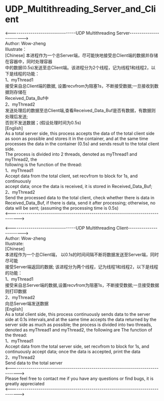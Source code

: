 # UDP_Multithreading_Server_and_Client
<---------------------------------UDP Multithreading Server------------------------>  
Author: Wow-zheng    
Illustrate：  
    [Chinese]
    本进程作为一个总Server端，尽可能快地接受总Client端的数据并存储在容器中，同时处理容器  
    中的数据(0.5s)发送至总Client端。该进程分为2个线程，记为线程1和线程2，以下是线程的功能：  
    1、myThread1  
    接受来自总Client端的数据, 设置recvfrom为阻塞1s，不断接受数据;一旦接收到数据则存储在  
    Received_Data_Buf中  
    2、myThread2  
    发送处理后的数据至总Client端,查看Received_Data_Buf是否有数据，有数据则处理后发送;  
    否则不发送数据；(假设处理时间为0.5s)  
    [English]  
    As a total server side, this process accepts the data of the total client side  
    as soon as possible and stores it in the container, and at the same time  
    processes the data in the container (0.5s) and sends result to the total client side.  
    The process is divided into 2 threads, denoted as myThread1 and myThread2, the  
    following is the function of the thread:  
    1、myThread1  
    Accept data from the total client, set recvfrom to block for 1s, and continuously  
    accept data; once the data is received, it is stored in Received_Data_Buf;  
    2、myThread2  
    Send the processed data to the total client, check whether there is data in  
    Received_Data_Buf, if there is data, send it after processing; otherwise, no  
    data will be sent; (assuming the processing time is 0.5s)  
<---------------------------------------------------------------------------------->  
  
<---------------------------------UDP Multithreading Client------------------------>  
Author: Wow-zheng  
Illustrate:  
    [Chinese]  
    本进程作为一个总Client端， 以0.1s的时间间隔不断将数据发送至Server端，同时尽可能  
    接受Server端返回的数据; 该进程分为两个线程，记为线程1和线程2，以下是线程的功能：  
    1、myThread1  
    接受来自总Server端的数据,设置recvfrom为阻塞1s，不断接受数据;一旦接受数据则打印数据  
    2、myThread2  
    向总Server端发送数据  
    [English]  
    As a total client side, this process continuously sends data to the server  
    side at 0.1s intervals,and at the same time accepts the data returned by the  
    server side as much as possible; the process is divided into two threads,  
    denoted as myThread1 and myThread2, the following are The function of the thread:  
    1、myThread1  
    Accept data from the total server side, set recvfrom to block for 1s, and  
    continuously accept data; once the data is accepted, print the data  
    2、myThread2  
    Send data to the total server  
<---------------------------------------------------------------------------------->  
    Please feel free to contact me if you have any questions or find bugs, it is greatly appreciated  
<---------------------------------------------------------------------------------->  
